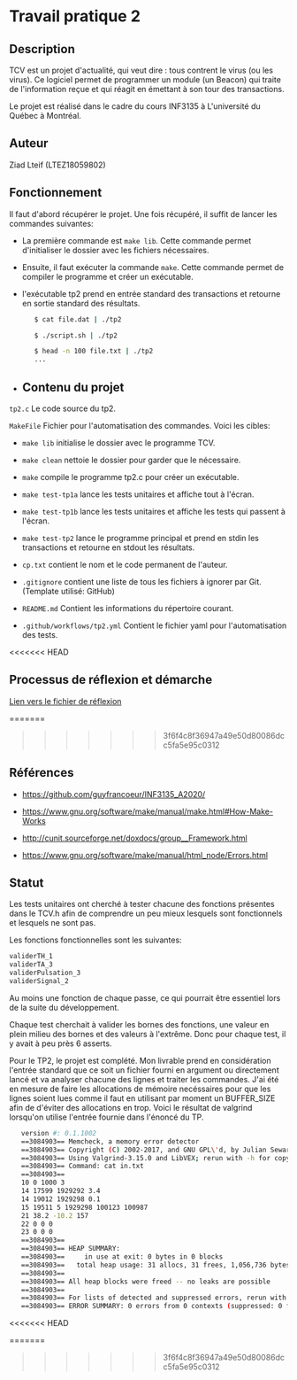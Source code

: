 # Travail pratique 2

   ## Description

 TCV est un projet d'actualité, qui veut dire : tous contrent le virus (ou les virus). Ce logiciel permet de programmer un module (un Beacon) qui traite de l'information reçue
 et qui réagit en émettant à son tour des transactions.
 
 Le projet est réalisé dans le cadre du cours INF3135 à L'université du Québec à Montréal.

   ## Auteur

   Ziad Lteif (LTEZ18059802)

   ## Fonctionnement
   
Il faut d'abord récupérer le projet. Une fois récupéré, il suffit de lancer les commandes suivantes:

- La première commande est ```make lib```. Cette commande permet d'initialiser le dossier avec les fichiers nécessaires.

- Ensuite, il faut exécuter la commande ```make```. Cette commande permet de compiler le programme et créer un exécutable.

- l'exécutable tp2 prend en entrée standard des transactions et retourne en sortie standard des résultats. 

   ```bash
      $ cat file.dat | ./tp2

      $ ./script.sh | ./tp2

      $ head -n 100 file.txt | ./tp2
      ...
   ```
- 
   ## Contenu du projet

```tp2.c``` Le code source du tp2.

```MakeFile``` Fichier pour l'automatisation des commandes. Voici les cibles:

   - ```make lib``` initialise le dossier avec le programme TCV.

   - ```make clean``` nettoie le dossier pour garder que le nécessaire.
   
   - ```make``` compile le programme tp2.c pour créer un exécutable.
   
   - ```make test-tp1a``` lance les tests unitaires et affiche tout à l'écran.

   - ```make test-tp1b``` lance les tests unitaires et affiche les tests qui passent à l'écran.
   
   - ```make test-tp2``` lance le programme principal et prend en stdin les transactions et retourne en stdout les résultats.

   - ```cp.txt```  contient le nom et le code permanent de l'auteur.

   - ```.gitignore``` contient une liste de tous les fichiers à ignorer par Git. (Template utilisé: GitHub)

   - ```README.md``` Contient les informations du répertoire courant.

   - ```.github/workflows/tp2.yml``` Contient le fichier yaml pour l'automatisation des tests.

<<<<<<< HEAD
   ## Processus de réflexion et démarche 

   [Lien vers le fichier de réflexion]

=======
>>>>>>> 3f6f4c8f36947a49e50d80086dcc5fa5e95c0312
   ## Références

   - https://github.com/guyfrancoeur/INF3135_A2020/
   
   - https://www.gnu.org/software/make/manual/make.html#How-Make-Works
   
   - http://cunit.sourceforge.net/doxdocs/group__Framework.html
   
   - https://www.gnu.org/software/make/manual/html_node/Errors.html
   
   
   ## Statut

Les tests unitaires ont cherché à tester chacune des fonctions présentes dans le TCV.h afin de comprendre un peu mieux lesquels sont fonctionnels et lesquels ne sont pas.

Les fonctions fonctionnelles sont les suivantes:
```bash
validerTH_1
validerTA_3
validerPulsation_3
validerSignal_2
```
   Au moins une fonction de chaque passe, ce qui pourrait être essentiel lors de la suite du développement.
   
   Chaque test cherchait à valider les bornes des fonctions, une valeur en plein milieu des bornes et des valeurs à l'extrême. Donc pour chaque test, il y avait à peu près 6 asserts.

Pour le TP2, le projet est complété. Mon livrable prend en considération l'entrée standard que ce soit un fichier fourni en argument ou directement lancé et va analyser chacune des lignes et traiter les commandes. J'ai été en mesure de faire les allocations de mémoire necéssaires pour que les lignes soient lues comme il faut en utilisant par moment un BUFFER_SIZE afin de d'éviter des allocations en trop. Voici le résultat de valgrind lorsqu'on utilise l'entrée fournie dans l'énoncé du TP.

```bash
   version #: 0.1.1002
   ==3084903== Memcheck, a memory error detector
   ==3084903== Copyright (C) 2002-2017, and GNU GPL\'d, by Julian Seward et al.
   ==3084903== Using Valgrind-3.15.0 and LibVEX; rerun with -h for copyright info
   ==3084903== Command: cat in.txt
   ==3084903==
   10 0 1000 3
   14 17599 1929292 3.4
   14 19012 1929298 0.1
   15 19511 5 1929298 100123 100987
   21 38.2 -10.2 157
   22 0 0 0
   23 0 0 0
   ==3084903==
   ==3084903== HEAP SUMMARY:
   ==3084903==     in use at exit: 0 bytes in 0 blocks
   ==3084903==   total heap usage: 31 allocs, 31 frees, 1,056,736 bytes allocated
   ==3084903==
   ==3084903== All heap blocks were freed -- no leaks are possible
   ==3084903==
   ==3084903== For lists of detected and suppressed errors, rerun with: -s
   ==3084903== ERROR SUMMARY: 0 errors from 0 contexts (suppressed: 0 from 0)
```
<<<<<<< HEAD

[Lien vers le fichier de réflexion]:reflexion.md
=======
>>>>>>> 3f6f4c8f36947a49e50d80086dcc5fa5e95c0312
